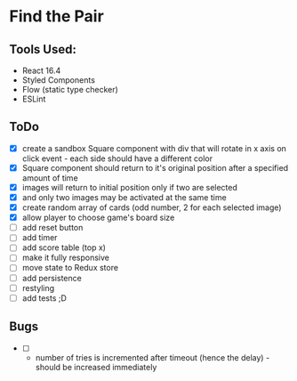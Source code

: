# Find the Pair

## Tools Used:
  - React 16.4
  - Styled Components
  - Flow (static type checker)
  - ESLint

## ToDo

- [x] create a sandbox Square component with div that will rotate in x axis on click event - each side should have a different color
- [x] Square component should return to it's original position after a specified amount of time
- [x] images will return to initial position only if two are selected
- [x] and only two images may be activated at the same time
- [x] create random array of cards (odd number, 2 for each selected image)
- [x] allow player to choose game's board size
- [ ] add reset button
- [ ] add timer
- [ ] add score table (top x)
- [ ] make it fully responsive
- [ ] move state to Redux store
- [ ] add persistence
- [ ] restyling
- [ ] add tests ;D

## Bugs

- [ ] - number of tries is incremented after timeout (hence the delay) - should be increased immediately